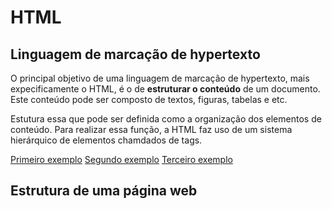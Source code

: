 <h1>HTML</h1>
<h2>Linguagem de marcação de hypertexto</h2>

<p>O principal objetivo de uma linguagem de marcação de hypertexto, mais expecificamente o HTML, é o de <strong>estruturar o conteúdo</strong> de um documento. Este conteúdo pode ser composto de textos, figuras, tabelas e etc.</p>
<p>Estutura essa que pode ser definida como a organização dos elementos de conteúdo. Para realizar essa função, a HTML faz uso de um sistema hierárquico de elementos chamdados de tags.</p>

[Primeiro exemplo](exemplos/exemplo1.html)
[Segundo exemplo](exemplos/exemplo2.html)
[Terceiro exemplo](exemplos/exemplo3.html)

<h2>Estrutura de uma página web</h2>

